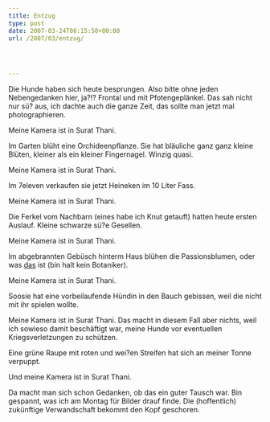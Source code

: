 ```yaml
---
title: Entzug
type: post
date: 2007-03-24T06:15:50+00:00
url: /2007/03/entzug/




---
```

Die Hunde haben sich heute besprungen. Also bitte ohne jeden Nebengedanken hier, ja?!? Frontal und mit Pfotengeplänkel. Das sah nicht nur sü? aus, ich dachte auch die ganze Zeit, das sollte man jetzt mal photographieren.

Meine Kamera ist in Surat Thani.

Im Garten blüht eine Orchideenpflanze. Sie hat bläuliche ganz ganz kleine Blüten, kleiner als ein kleiner Fingernagel. Winzig quasi.

Meine Kamera ist in Surat Thani.

Im 7eleven verkaufen sie jetzt Heineken im 10 Liter Fass.

Meine Kamera ist in Surat Thani.

Die Ferkel vom Nachbarn (eines habe ich Knut getauft) hatten heute ersten Auslauf. Kleine schwarze sü?e Gesellen.

Meine Kamera ist in Surat Thani.

Im abgebrannten Gebüsch hinterm Haus blühen die Passionsblumen, oder was [das][1] ist (bin halt kein Botaniker).

Meine Kamera ist in Surat Thani.

Soosie hat eine vorbeilaufende Hündin in den Bauch gebissen, weil die nicht mit ihr spielen wollte.

Meine Kamera ist in Surat Thani. Das macht in diesem Fall aber nichts, weil ich sowieso damit beschäftigt war, meine Hunde vor eventuellen Kriegsverletzungen zu schützen.

Eine grüne Raupe mit roten und wei?en Streifen hat sich an meiner Tonne verpuppt.

Und meine Kamera ist in Surat Thani.

Da macht man sich schon Gedanken, ob das ein guter Tausch war. Bin gespannt, was ich am Montag für Bilder drauf finde. Die (hoffentlich) zukünftige Verwandschaft bekommt den Kopf geschoren.

 [1]: http://flickr.com/photos/85376146@N00/428032150
